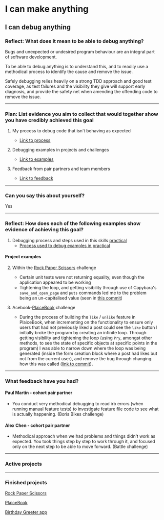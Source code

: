 # I can make anything

## I can debug anything

### Reflect: What does it mean to be able to debug anything?

Bugs and unexpected or undesired program behaviour are an integral part of software development.

To be able to debug anything is to understand this, and to readily use a methodical process to identify the cause and remove the issue.

Safely debugging relies heavily on a strong TDD approach and good test coverage, as test failures and the visibility they give will support early diagnosis, and provide the safety net when amending the offending code to remove the issue. 

------

### Plan: List evidence you aim to collect that would together show you have credibly achieved this goal

1. My process to debug code that isn't behaving as expected
    - [Link to process](https://github.com/mattTea/Portfolio/blob/master/processes/debugging.md)

2. Debugging examples in projects and challenges
    - [Link to examples](https://github.com/mattTea/Portfolio/blob/master/goals_and_evidence/1_make_anything/3_debug_anything.md#project-examples)

3. Feedback from pair partners and team members
    - [Link to feedback](https://github.com/mattTea/Portfolio/blob/master/goals_and_evidence/1_make_anything/3_debug_anything.md#what-feedback-have-you-had)

------

### Can you say this about yourself? 

Yes

------

### Reflect: How does each of the following examples show evidence of achieving this goal?

1. Debugging process and steps used in this skills [practical](https://github.com/makersacademy/skills-workshops/tree/master/week-3/debugging_2)
    - [Process used to debug examples in practical](https://github.com/mattTea/Portfolio/blob/master/notes/week_3_raw_notes.md#debugging-process-used-in-this-practical)

#### Project examples

2. Within the [Rock Paper Scissors](https://github.com/mattTea/Portfolio/blob/master/projects/rps.md) challenge
    - Certain unit tests were not returning equality, even though the application appeared to be working
    - Tightening the loop, and getting visibility through use of Capybara's `save_and_open_page` and `puts` commands led me to the problem being an un-capitalised value (seen in [this commit](https://github.com/mattTea/rps-challenge/commit/63dbc5123649e6191f3e767b85228c0061f1f668))

3. Acebook-[PlaiceBook](https://github.com/mattTea/Portfolio/blob/master/projects/plaicebook.md) challenge
    - During the process of building the `like` / `unlike` feature in PlaiceBook, when incrementing on the functionality to ensure only users that had not previously liked a post could see the `like` button I initially broke the program by creating an infinite loop. Through getting visibility and tightening the loop (using `Pry`, amongst other methods, to see the state of specific objects at specific points in the program) I was able to narrow down where the loop was being generated (inside the form creation block where a post had likes but not from the current user), and remove the bug through changing how this was called ([link to commit](https://github.com/mattTea/acebook-plaicebook/commit/ca4b930dbe7fce51c1c16f34a5c738d0447eac05)).

------

### What feedback have you had?

#### Paul Martin - cohort pair partner

- You conduct very methodical debugging to read irb errors (when running manual feature tests) to investigate feature file code to see what is actually happening. (Boris Bikes challenge)


#### Alex Chen - cohort pair partner

- Methodical approach when we had problems and things didn't work as expected. You took things step by step to work through it, and focused only on the next step to be able to move forward. (Battle challenge)

------

### Active projects

------

### Finished projects

[Rock Paper Scissors](https://github.com/mattTea/Portfolio/blob/master/projects/rps.md)

[PlaiceBook](https://github.com/mattTea/Portfolio/blob/master/projects/plaicebook.md)

[Birthday Greeter app](https://github.com/mattTea/Portfolio/blob/master/projects/birthday.md)